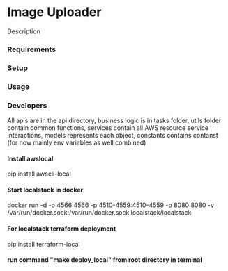 # Image Uploader
Description

### Requirements

### Setup

### Usage

### Developers
All apis are in the api directory, business logic is in tasks  folder, utils folder contain common functions, services contain all AWS resource service interactions, models represents each object, constants contains contanst (for now mainly env variables as well combined) 

#### Install awslocal
pip install awscli-local 
#### Start localstack in docker
docker run -d -p 4566:4566 -p 4510-4559:4510-4559 -p 8080:8080 -v /var/run/docker.sock:/var/run/docker.sock localstack/localstack
#### For localstack terraform deployment
pip install terraform-local
#### run command "make deploy_local" from root directory in terminal
